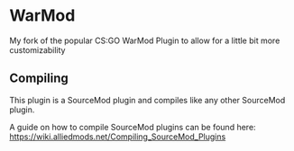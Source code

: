 # WarMod

My fork of the popular CS:GO WarMod Plugin to allow for a little bit more customizability

## Compiling

This plugin is a SourceMod plugin and compiles like any other SourceMod plugin. 

A guide on how to compile SourceMod plugins can be found here: https://wiki.alliedmods.net/Compiling_SourceMod_Plugins
